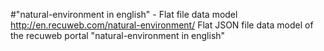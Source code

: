 #"natural-environment in english" - Flat file data model
http://en.recuweb.com/natural-environment/
Flat JSON file data model of the recuweb portal "natural-environment in english"
